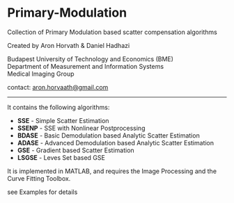 # Primary-Modulation
Collection of Primary Modulation based scatter compensation algorithms

Created by Aron Horvath & Daniel Hadhazi

Budapest University of Technology and Economics (BME)  
Department of Measurement and Information Systems  
Medical Imaging Group

contact: aron.horvaath@gmail.com

---

It contains the following algorithms:

* __SSE__   - Simple Scatter Estimation
* __SSENP__ - SSE with Nonlinear Postprocessing
* __BDASE__ - Basic Demodulation based Analytic Scatter Estimation
* __ADASE__ - Advanced Demodulation based Analytic Scatter Estimation
* __GSE__   - Gradient based Scatter Estimation
* __LSGSE__ - Leves Set based GSE

It is implemented in MATLAB, and requires the Image Processing and the Curve Fitting Toolbox.  

see Examples for details
